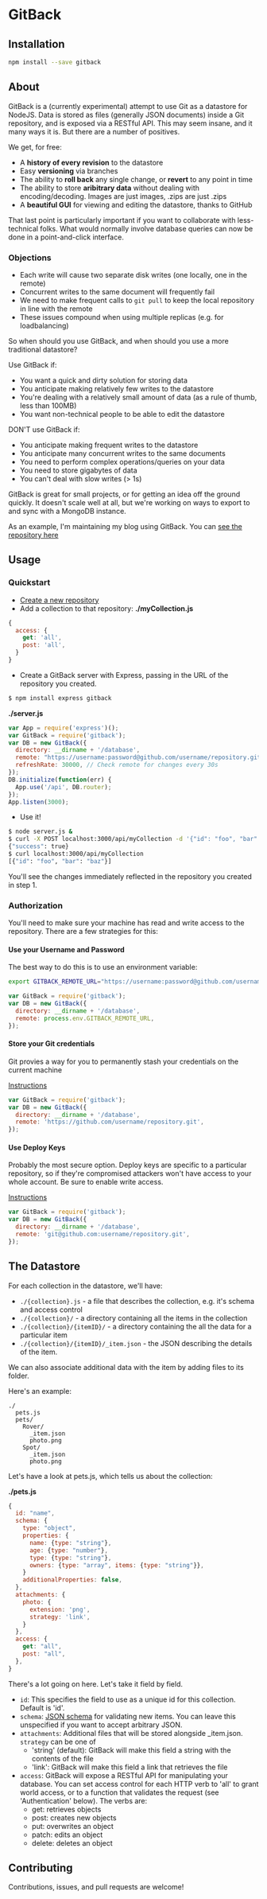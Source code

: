 # GitBack

## Installation

```bash
npm install --save gitback
```

## About

GitBack is a (currently experimental) attempt to use Git as a datastore for NodeJS. 
Data is stored as files (generally JSON documents) inside a Git repository, and is exposed
via a RESTful API. This may seem insane, and it many ways it is. But there are a number of positives.

We get, for free:
* A **history of every revision** to the datastore
* Easy **versioning** via branches
* The ability to **roll back** any single change, or **revert** to any point in time
* The ability to store **aribitrary data** without dealing with encoding/decoding. Images are just images, .zips are just .zips
* A **beautiful GUI** for viewing and editing the datastore, thanks to GitHub

That last point is particularly important if you want to collaborate with less-technical folks.
What would normally involve database queries can now be done in a point-and-click interface.

### Objections
* Each write will cause two separate disk writes (one locally, one in the remote)
* Concurrent writes to the same document will frequently fail
* We need to make frequent calls to ```git pull``` to keep the local repository in line with the remote
* These issues compound when using multiple replicas (e.g. for loadbalancing)

So when should you use GitBack, and when should you use a more traditional datastore?

Use GitBack if:
* You want a quick and dirty solution for storing data
* You anticipate making relatively few writes to the datastore
* You're dealing with a relatively small amount of data (as a rule of thumb, less than 100MB)
* You want non-technical people to be able to edit the datastore

DON'T use GitBack if:
* You anticipate making frequent writes to the datastore
* You anticipate many concurrent writes to the same documents
* You need to perform complex operations/queries on your data
* You need to store gigabytes of data
* You can't deal with slow writes (> 1s)
 
GitBack is great for small projects, or for getting an idea off the ground quickly.
It doesn't scale well at all, but we're working on ways to export to and sync with a
MongoDB instance.

As an example, I'm maintaining my blog using GitBack. You can
[see the repository here](https://github.com/bobby-brennan/gitback-blog)

## Usage

### Quickstart
* [Create a new repository](https://github.com/new)
* Add a collection to that repository:
**./myCollection.js**
```js
{
  access: {
    get: 'all',
    post: 'all',
  }
}
```
* Create a GitBack server with Express, passing in the URL of the repository you created.
```bash
$ npm install express gitback
```

**./server.js**
```js
var App = require('express')();
var GitBack = require('gitback');
var DB = new GitBack({
  directory: __dirname + '/database',
  remote: "https://username:password@github.com/username/repository.git",
  refreshRate: 30000, // Check remote for changes every 30s
});
DB.initialize(function(err) {
  App.use('/api', DB.router);
});
App.listen(3000);
```
* Use it!
```bash
$ node server.js &
$ curl -X POST localhost:3000/api/myCollection -d '{"id": "foo", "bar": "baz"}' -H "Content-Type: application/json" 
{"success": true}
$ curl localhost:3000/api/myCollection
[{"id": "foo", "bar": "baz"}]
```

You'll see the changes immediately reflected in the repository you created in step 1.

### Authorization

You'll need to make sure your machine has read and write access to the repository.
There are a few strategies for this:

#### Use your Username and Password
The best way to do this is to use an environment variable:
```bash
export GITBACK_REMOTE_URL="https://username:password@github.com/username/repository.git"
```
```js
var GitBack = require('gitback');
var DB = new GitBack({
  directory: __dirname + '/database',
  remote: process.env.GITBACK_REMOTE_URL,
});
```

#### Store your Git credentials
Git provies a way for you to permanently stash your credentials on the current machine

[Instructions](http://git-scm.com/docs/git-credential-store)
```js
var GitBack = require('gitback');
var DB = new GitBack({
  directory: __dirname + '/database',
  remote: 'https://github.com/username/repository.git',
});
```

#### Use Deploy Keys
Probably the most secure option. Deploy keys are specific to a particular
repository, so if they're compromised attackers won't have access to your whole account.
Be sure to enable write access.

[Instructions](https://developer.github.com/guides/managing-deploy-keys/#deploy-keys)
```js
var GitBack = require('gitback');
var DB = new GitBack({
  directory: __dirname + '/database',
  remote: 'git@github.com:username/repository.git',
});
```

## The Datastore

For each collection in the datastore, we'll have:
* ```./{collection}.js``` - a file that describes the collection, e.g. it's schema and access control
* ```./{collection}/``` - a directory containing all the items in the collection
* ```./{collection}/{itemID}/``` - a directory containing the all the data for a particular item
* ```./{collection}/{itemID}/_item.json``` - the JSON describing the details of the item.

We can also associate additional data with the item by adding files to its folder.

Here's an example:

```
./
  pets.js
  pets/
    Rover/
      _item.json
      photo.png
    Spot/
      _item.json
      photo.png
```

Let's have a look at pets.js, which tells us about the collection:

**./pets.js**
```js
{
  id: "name",
  schema: {
    type: "object",
    properties: {
      name: {type: "string"},
      age: {type: "number"},
      type: {type: "string"},
      owners: {type: "array", items: {type: "string"}},
    }
    additionalProperties: false,
  },
  attachments: {
    photo: {
      extension: 'png',
      strategy: 'link',
    }
  },
  access: {
    get: "all",
    post: "all",
  },
}
```

There's a lot going on here. Let's take it field by field.
* ```id```: This specifies the field to use as a unique id for this collection. Default is 'id'.
* ```schema```: [JSON schema](http://json-schema.org/) for validating new items. You can leave this unspecified if you want to accept arbitrary JSON.
* ```attachments```: Additional files that will be stored alongside _item.json.  ```strategy``` can be one of
  * 'string' (default): GitBack will make this field a string with the contents of the file
  * 'link': GitBack will make this field a link that retrieves the file
* ```access```: GitBack will expose a RESTful API for manipulating your database. You can set access control for each HTTP verb to 'all' to grant world access, or to a function that validates the request (see 'Authentication' below). The verbs are:
  * get: retrieves objects
  * post: creates new objects
  * put: overwrites an object
  * patch: edits an object
  * delete: deletes an object
  
## Contributing
Contributions, issues, and pull requests are welcome!

  
